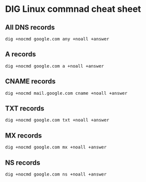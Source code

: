 # DIG Linux commnad cheat sheet

<h2>All DNS records</h2>

<pre>dig +nocmd google.com any +noall +answer</pre>

<h2>A records</h2>

<pre>dig +nocmd google.com a +noall +answer</pre>

<h2>CNAME records</h2>

<pre>dig +nocmd mail.google.com cname +noall +answer</pre>

<h2>TXT records</h2>

<pre>dig +nocmd google.com txt +noall +answer</pre>

<h2>MX records</h2>

<pre>dig +nocmd google.com mx +noall +answer</pre>

<h2>NS records</h2>

<pre>dig +nocmd google.com ns +noall +answer</pre>
